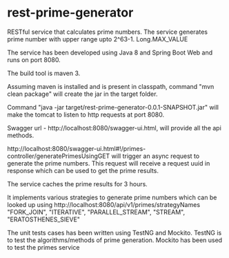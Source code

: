 # rest-prime-generator
RESTful service that calculates prime numbers. The service generates prime number with upper range upto 2^63-1. Long.MAX_VALUE

The service has been developed using Java 8 and Spring Boot Web and runs on port 8080. 

The build tool is maven 3. 

Assuming maven is installed and is present in classpath, command "mvn clean package" will create the jar in the target folder. 

Command "java -jar target/rest-prime-generator-0.0.1-SNAPSHOT.jar" will make the tomcat to listen to http requests at port 8080.

Swagger url - http://localhost:8080/swagger-ui.html, will provide all the api methods. 

http://localhost:8080/swagger-ui.html#!/primes-controller/generatePrimesUsingGET will trigger an async request to generate the prime numbers. This request will receive a request uuid in response which can be used to get the prime results.

The service caches the prime results for 3 hours.

It implements various strategies to generate prime numbers which can be looked up using http://localhost:8080/api/v1/primes/strategyNames
  "FORK_JOIN",
  "ITERATIVE",
  "PARALLEL_STREAM",
  "STREAM",
  "ERATOSTHENES_SIEVE"
  

The unit tests cases has been written using TestNG and Mockito. TestNG is to test the algorithms/methods of prime generation. Mockito has been used to test the primes service
